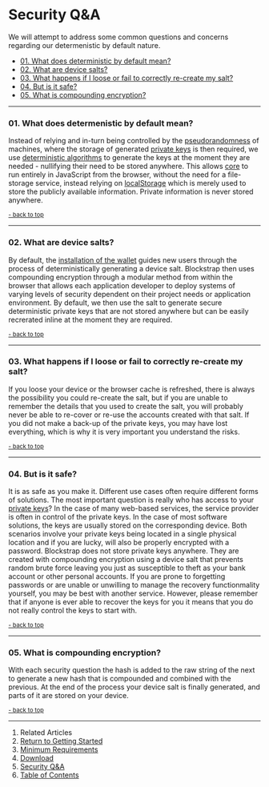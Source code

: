 Security Q&A <a name="docs_home"></a>
=====================================

We will attempt to address some common questions and concerns regarding our determenistic by default nature.

* [01. What does deterministic by default mean?](#qa_01)
* [02. What are device salts?](#qa_02)
* [03. What happens if I loose or fail to correctly re-create my salt?](#qa_03)
* [04. But is it safe?](#qa_04)
* [05. What is compounding encryption?](#qa_05)

------------------------------------------------------------------------
### 01. What does determenistic by default mean? <a name="qa_01"></a>

Instead of relying and in-turn being controlled by the [pseudorandomness](http://en.wikipedia.org/wiki/Pseudorandomness) of machines, where the storage of generated [private keys](http://en.wikipedia.org/wiki/Public-key_cryptography) is then required, we use [deterministic algorithms](http://en.wikipedia.org/wiki/Deterministic_algorithm) to generate the keys at the moment they are needed - nullifying their need to be stored anywhere. This allows [core](../../core/) to run entirely in JavaScript from the browser, without the need for a file-storage service, instead relying on [localStorage](http://en.wikipedia.org/wiki/Web_storage) which is merely used to store the publicly available information. Private information is never stored anywhere.

<small><a href="#docs_home">- back to top</a></small>

------------------------------------------------------
### 02. What are device salts? <a name="qa_02"></a>

By default, the [installation of the wallet](../../../applications/wallet/installation/) guides new users through the process of deterministically generating a device salt. Blockstrap then uses compounding encryption through a modular method from within the browser that allows each application developer to deploy systems of varying levels of security dependent on their project needs or application environment. By default, we then use the salt to generate secure deterministic private keys that are not stored anywhere but can be easily recrerated inline at the moment they are required.

<small><a href="#docs_home">- back to top</a></small>

-------------------------------------------------------------------------------------------
### 03. What happens if I loose or fail to correctly re-create my salt? <a name="qa_03"></a>

If you loose your device or the browser cache is refreshed, there is always the possibility you could re-create the salt, but if you are unable to remember the details that you used to create the salt, you will probably never be able to re-cover or re-use the accounts created with that salt. If you did not make a back-up of the private keys, you may have lost everything, which is why it is very important you understand the risks.

<small><a href="#docs_home">- back to top</a></small>

-----------------------------------------------
### 04. But is it safe? <a name="qa_04"></a>

It is as safe as you make it. Different use cases often require different forms of solutions. The most important question is really who has access to your [private keys](http://en.wikipedia.org/wiki/Public-key_cryptography)? In the case of many web-based services, the service provider is often in control of the private keys. In the case of most software solutions, the keys are usually stored on the corresponding device. Both scenarios involve your private keys being located in a single physical location and if you are lucky, will also be properly encrypted with a password. Blockstrap does not store private keys anywhere. They are created with compounding encryption using a device salt that prevents random brute force leaving you just as susceptible to theft as your bank account or other personal accounts. If you are prone to forgetting passwords or are unable or unwilling to manage the recovery functionmality yourself, you may be best with another service. However, please remember that if anyone is ever able to recover the keys for you it means that you do not really control the keys to start with.

<small><a href="#docs_home">- back to top</a></small>


---------------------------------------------------------------
### 05. What is compounding encryption? <a name="qa_05"></a>

With each security question the hash is added to the raw string of the next to generate a new hash that is compounded and combined with the previous. At the end of the process your device salt is finally generated, and parts of it are stored on your device.

<small><a href="#docs_home">- back to top</a></small>

---

1. Related Articles
2. [Return to Getting Started](../../started/)
3. [Minimum Requirements](../requirements/)
4. [Download](../download/)
5. [Security Q&A](../security/)
6. [Table of Contents](../../../)
